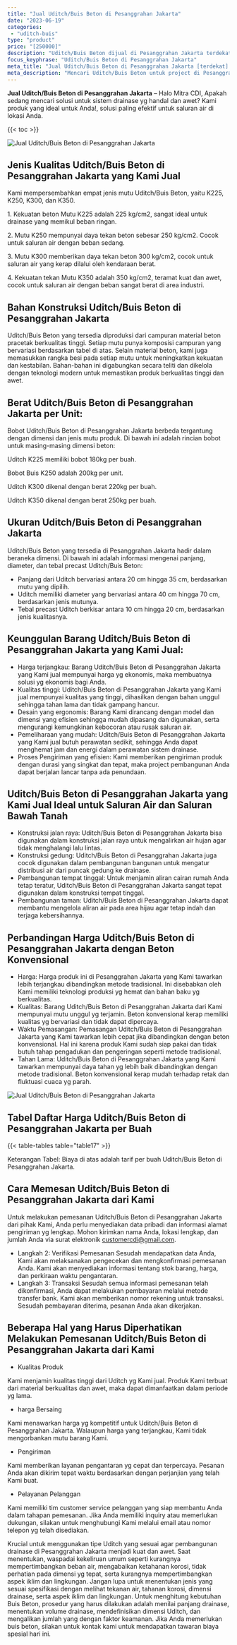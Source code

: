 ```yaml
---
title: "Jual Uditch/Buis Beton di Pesanggrahan Jakarta"
date: "2023-06-19"
categories:
 - "uditch-buis"
type: "product"
price: "[250000]"
description: "Uditch/Buis Beton dijual di Pesanggrahan Jakarta terdekat. Uditch/Buis Beton ini umumnya diaplikasaikan dalam project konstruksi sebagai saluran drainase yang praktis dan tahan lama. Silakan kontak kami untuk informasi lebih lanjut."
focus_keyphrase: "Uditch/Buis Beton di Pesanggrahan Jakarta"
meta_title: "Jual Uditch/Buis Beton di Pesanggrahan Jakarta [terdekat] - CDI"
meta_description: "Mencari Uditch/Buis Beton untuk project di Pesanggrahan Jakarta? Kami memiliki Uditch/Buis Beton yang berkualitas untuk konstruksi drainase. Segera dapatkan harga terbaik sekarang."
---
```


**Jual Uditch/Buis Beton di Pesanggrahan Jakarta** – Halo Mitra CDI, Apakah sedang mencari solusi untuk sistem drainase yg handal dan awet? Kami produk yang ideal untuk Anda!, solusi paling efektif untuk saluran air di lokasi Anda.

{{< toc >}}

![Jual Uditch/Buis Beton di Pesanggrahan Jakarta](/images/uditch-buis/uditch-beton-16.jpg)

## Jenis Kualitas Uditch/Buis Beton di Pesanggrahan Jakarta yang Kami Jual

Kami mempersembahkan empat jenis mutu Uditch/Buis Beton, yaitu K225, K250, K300, dan K350.

1\. Kekuatan beton Mutu K225 adalah 225 kg/cm2, sangat ideal untuk drainase yang memikul beban ringan.

2\. Mutu K250 mempunyai daya tekan beton sebesar 250 kg/cm2. Cocok untuk saluran air dengan beban sedang.

3\. Mutu K300 memberikan daya tekan beton 300 kg/cm2, cocok untuk saluran air yang kerap dilalui oleh kendaraan berat.

4\. Kekuatan tekan Mutu K350 adalah 350 kg/cm2, teramat kuat dan awet, cocok untuk saluran air dengan beban sangat berat di area industri.

## Bahan Konstruksi Uditch/Buis Beton di Pesanggrahan Jakarta

Uditch/Buis Beton yang tersedia diproduksi dari campuran material beton pracetak berkualitas tinggi. Setiap mutu punya komposisi campuran yang bervariasi berdasarkan tabel di atas. Selain material beton, kami juga memasukkan rangka besi pada setiap mutu untuk meningkatkan kekuatan dan kestabilan. Bahan-bahan ini digabungkan secara teliti dan dikelola dengan teknologi modern untuk memastikan produk berkualitas tinggi dan awet.

## Berat Uditch/Buis Beton di Pesanggrahan Jakarta per Unit:

Bobot Uditch/Buis Beton di Pesanggrahan Jakarta berbeda tergantung dengan dimensi dan jenis mutu produk. Di bawah ini adalah rincian bobot untuk masing-masing dimensi beton:

Uditch K225 memiliki bobot 180kg per buah.

Bobot Buis K250 adalah 200kg per unit.

Uditch K300 dikenal dengan berat 220kg per buah.

Uditch K350 dikenal dengan berat 250kg per buah.

## Ukuran Uditch/Buis Beton di Pesanggrahan Jakarta

Uditch/Buis Beton yang tersedia di Pesanggrahan Jakarta hadir dalam beraneka dimensi. Di bawah ini adalah informasi mengenai panjang, diameter, dan tebal precast Uditch/Buis Beton:

*   Panjang dari Uditch bervariasi antara 20 cm hingga 35 cm, berdasarkan mutu yang dipilih.
*   Uditch memiliki diameter yang bervariasi antara 40 cm hingga 70 cm, berdasarkan jenis mutunya.
*   Tebal precast Uditch berkisar antara 10 cm hingga 20 cm, berdasarkan jenis kualitasnya.

## Keunggulan Barang Uditch/Buis Beton di Pesanggrahan Jakarta yang Kami Jual:

*   Harga terjangkau: Barang Uditch/Buis Beton di Pesanggrahan Jakarta yang Kami jual mempunyai harga yg ekonomis, maka membuatnya solusi yg ekonomis bagi Anda.
*   Kualitas tinggi: Uditch/Buis Beton di Pesanggrahan Jakarta yang Kami jual mempunyai kualitas yang tinggi, dihasilkan dengan bahan unggul sehingga tahan lama dan tidak gampang hancur.
*   Desain yang ergonomis: Barang Kami dirancang dengan model dan dimensi yang efisien sehingga mudah dipasang dan digunakan, serta mengurangi kemungkinan kebocoran atau rusak saluran air.
*   Pemeliharaan yang mudah: Uditch/Buis Beton di Pesanggrahan Jakarta yang Kami jual butuh perawatan sedikit, sehingga Anda dapat menghemat jam dan energi dalam perawatan sistem drainase.
*   Proses Pengiriman yang efisien: Kami memberikan pengiriman produk dengan durasi yang singkat dan tepat, maka project pembangunan Anda dapat berjalan lancar tanpa ada penundaan.

## Uditch/Buis Beton di Pesanggrahan Jakarta yang Kami Jual Ideal untuk Saluran Air dan Saluran Bawah Tanah

*   Konstruksi jalan raya: Uditch/Buis Beton di Pesanggrahan Jakarta bisa digunakan dalam konstruksi jalan raya untuk mengalirkan air hujan agar tidak menghalangi lalu lintas.
*   Konstruksi gedung: Uditch/Buis Beton di Pesanggrahan Jakarta juga cocok digunakan dalam pembangunan bangunan untuk mengatur distribusi air dari puncak gedung ke drainase.
*   Pembangunan tempat tinggal: Untuk menjamin aliran cairan rumah Anda tetap teratur, Uditch/Buis Beton di Pesanggrahan Jakarta sangat tepat digunakan dalam konstruksi tempat tinggal.
*   Pembangunan taman: Uditch/Buis Beton di Pesanggrahan Jakarta dapat membantu mengelola aliran air pada area hijau agar tetap indah dan terjaga kebersihannya.

## Perbandingan Harga Uditch/Buis Beton di Pesanggrahan Jakarta dengan Beton Konvensional

*   Harga: Harga produk ini di Pesanggrahan Jakarta yang Kami tawarkan lebih terjangkau dibandingkan metode tradisional. Ini disebabkan oleh Kami memiliki teknologi produksi yg hemat dan bahan baku yg berkualitas.
*   Kualitas: Barang Uditch/Buis Beton di Pesanggrahan Jakarta dari Kami mempunyai mutu unggul yg terjamin. Beton konvensional kerap memiliki kualitas yg bervariasi dan tidak dapat dipercaya.
*   Waktu Pemasangan: Pemasangan Uditch/Buis Beton di Pesanggrahan Jakarta yang Kami tawarkan lebih cepat jika dibandingkan dengan beton konvensional. Hal ini karena produk Kami sudah siap pakai dan tidak butuh tahap pengadukan dan pengeringan seperti metode tradisional.
*   Tahan Lama: Uditch/Buis Beton di Pesanggrahan Jakarta yang Kami tawarkan mempunyai daya tahan yg lebih baik dibandingkan dengan metode tradisional. Beton konvensional kerap mudah terhadap retak dan fluktuasi cuaca yg parah.

![Jual Uditch/Buis Beton di Pesanggrahan Jakarta](/images/uditch-buis/buis-beton-07.jpg)

## Tabel Daftar Harga Uditch/Buis Beton di Pesanggrahan Jakarta per Buah

{{< table-tables table="table17" >}}

Keterangan Tabel: Biaya di atas adalah tarif per buah Uditch/Buis Beton di Pesanggrahan Jakarta.

## Cara Memesan Uditch/Buis Beton di Pesanggrahan Jakarta dari Kami

Untuk melakukan pemesanan Uditch/Buis Beton di Pesanggrahan Jakarta dari pihak Kami, Anda perlu menyediakan data pribadi dan informasi alamat pengiriman yg lengkap. Mohon kirimkan nama Anda, lokasi lengkap, dan jumlah Anda via surat elektronik customercdi@gmail.com.
*   Langkah 2: Verifikasi Pemesanan
Sesudah mendapatkan data Anda, Kami akan melaksanakan pengecekan dan mengkonfirmasi pemesanan Anda. Kami akan menyediakan informasi tentang stok barang, harga, dan perkiraan waktu pengantaran.
*   Langkah 3: Transaksi
Sesudah semua informasi pemesanan telah dikonfirmasi, Anda dapat melakukan pembayaran melalui metode transfer bank. Kami akan memberikan nomor rekening untuk transaksi. Sesudah pembayaran diterima, pesanan Anda akan dikerjakan.

## Beberapa Hal yang Harus Diperhatikan Melakukan Pemesanan Uditch/Buis Beton di Pesanggrahan Jakarta dari Kami

*   Kualitas Produk

Kami menjamin kualitas tinggi dari Uditch yg Kami jual. Produk Kami terbuat dari material berkualitas dan awet, maka dapat dimanfaatkan dalam periode yg lama.
*   harga Bersaing

Kami menawarkan harga yg kompetitif untuk Uditch/Buis Beton di Pesanggrahan Jakarta. Walaupun harga yang terjangkau, Kami tidak mengorbankan mutu barang Kami.
*   Pengiriman

Kami memberikan layanan pengantaran yg cepat dan terpercaya. Pesanan Anda akan dikirim tepat waktu berdasarkan dengan perjanjian yang telah Kami buat.
*   Pelayanan Pelanggan

Kami memiliki tim customer service pelanggan yang siap membantu Anda dalam tahapan pemesanan. Jika Anda memiliki inquiry atau memerlukan dukungan, silakan untuk menghubungi Kami melalui email atau nomor telepon yg telah disediakan.

Krucial untuk menggunakan tipe Uditch yang sesuai agar pembangunan drainase di Pesanggrahan Jakarta menjadi kuat dan awet. Saat menentukan, waspadai kekeliruan umum seperti kurangnya mempertimbangkan beban air, mengabaikan ketahanan korosi, tidak perhatian pada dimensi yg tepat, serta kurangnya mempertimbangkan aspek iklim dan lingkungan. Jangan lupa untuk menentukan jenis yang sesuai spesifikasi dengan melihat tekanan air, tahanan korosi, dimensi drainase, serta aspek iklim dan lingkungan. Untuk menghitung kebutuhan Buis Beton, prosedur yang harus dilakukan adalah menilai panjang drainase, menentukan volume drainase, mendefinisikan dimensi Uditch, dan mengalikan jumlah yang dengan faktor keamanan. Jika Anda memerlukan buis beton, silakan untuk kontak kami untuk mendapatkan tawaran biaya spesial hari ini.